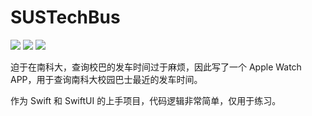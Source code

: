 # SUSTechBus
![](https://img.shields.io/badge/-%20swift-orange)
![](https://img.shields.io/badge/-%20swiftUI-blue)
![](https://img.shields.io/badge/license-MIT-lightgrey)


迫于在南科大，查询校巴的发车时间过于麻烦，因此写了一个 Apple Watch APP，用于查询南科大校园巴士最近的发车时间。

作为 Swift 和 SwiftUI 的上手项目，代码逻辑非常简单，仅用于练习。

